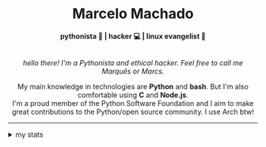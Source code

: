 <h1 align="center"> Marcelo Machado </h1> <!-- <img src="https://tryhackme-badges.s3.amazonaws.com/mmaachado.png" alt="TryHackMe"> -->
    
<div align="center">
<b>pythonista 🐍 | hacker 💻 | linux evangelist 🐧</b>
<br>
<br>

<i>hello there! I'm a Pythonista and ethical hacker. Feel free to call me Marquês or Marcs.</i>

<p>

My main knowledge in technologies are **Python** and **bash**. But I'm also comfortable using **C** and **Node.js**. <br/>
I'm a proud member of the Python Software Foundation and I aim to make great contributions to the Python/open source community. I use Arch btw!
</p>

</div>

---

<details closed>    
<summary>my stats</summary>

<!--START_SECTION:waka-->
**I'm an Early 🐤** 

```text
🌞 Morning    59 commits     ████░░░░░░░░░░░░░░░░░░░░░   15.86% 
🌆 Daytime    160 commits    ██████████░░░░░░░░░░░░░░░   43.01% 
🌃 Evening    142 commits    █████████░░░░░░░░░░░░░░░░   38.17% 
🌙 Night      11 commits     ░░░░░░░░░░░░░░░░░░░░░░░░░   2.96%

```


📊 **This Week I Spent My Time On** 

```text
⌚︎ Time Zone: America/Sao_Paulo

💬 Programming Languages: 
Markdown                 6 hrs 13 mins       ████████████████████░░░░░   83.37% 
Python                   51 mins             ██░░░░░░░░░░░░░░░░░░░░░░░   11.41% 
TOML                     9 mins              ░░░░░░░░░░░░░░░░░░░░░░░░░   2.16% 
SQL                      7 mins              ░░░░░░░░░░░░░░░░░░░░░░░░░   1.75% 
Bash                     4 mins              ░░░░░░░░░░░░░░░░░░░░░░░░░   1.1%

🔥 Editors: 
Obsidian                 5 hrs 53 mins       ███████████████████░░░░░░   79.08% 
VS Code                  1 hr 4 mins         ███░░░░░░░░░░░░░░░░░░░░░░   14.52% 
Zed                      28 mins             █░░░░░░░░░░░░░░░░░░░░░░░░   6.4%

💻 Operating System: 
Windows                  5 hrs 11 mins       █████████████████░░░░░░░░   69.5% 
Linux                    2 hrs 16 mins       ███████░░░░░░░░░░░░░░░░░░   30.5%

```


 Last Updated on 16/09/2025
<!--END_SECTION:waka-->

<!-- <div>
        <a target="_blank" rel="noopener noreferrer" href="https://github.com/mmaachado?tab=repositories"><img src="https://github-readme-stats.vercel.app/api/top-langs/?username=mmaachado&hide=html,css,swift,ruby&langs_count=6&hide_border=true&layout=compact&show_icons=true&line_height=10&theme=transparent&title_color=4a86d1&custom_title=favourite%20languages"
       alt="most used languages" align="right"></a>
     <a target="_blank" rel="noopener noreferrer" href="https://wakatime.com/@mmachado"><img width="400rem" src="https://github-readme-stats.vercel.app/api/wakatime?username=mmachado&theme=transparent&hide_border=true&hide=markdown,html,css,text,other,yaml,json,prolog,dart,docker,xml,gitconfig,TSQL&hide_title=true&line_height=50&langs_count=4&layout=default" alt="wakatime stats" align="left" /></a> 
        

</div>

 <img src="https://raw.githubusercontent.com/MicaelliMedeiros/micaellimedeiros/master/image/computer-illustration.png" min-width="400px" max-width="400px" width="400px" align="right" alt="computer-illustration.png"> -->
<!-- [![Buy me a coffee](https://img.shields.io/badge/Buy%20Me%20a%20Coffee-ffdd00?style=for-the-badge&logo=buy-me-a-coffee&logoColor=black)](https://www.buymeacoffee.com/anticodingclub) -->

</details>
